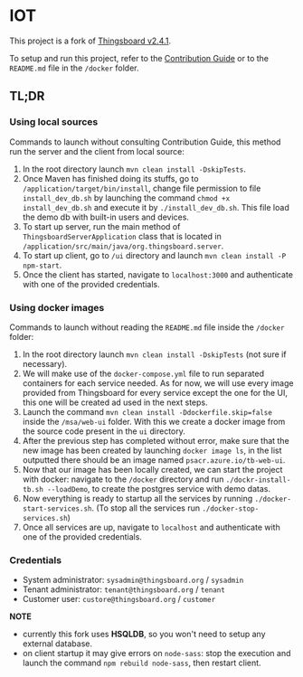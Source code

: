 # IOT 
This project is a fork of [Thingsboard v2.4.1](https://github.com/thingsboard/thingsboard/tree/v2.4.1).

To setup and run this project, refer to the [Contribution Guide](https://thingsboard.io/docs/user-guide/contribution/how-to-contribute) or to the `README.md` file in the `/docker` folder.

## TL;DR

### Using local sources

Commands to launch without consulting Contribution Guide, this method run the server and the client from local source:

1. In the root directory launch `mvn clean install -DskipTests`.
2. Once Maven has finished doing its stuffs, go to `/application/target/bin/install`, change file permission to file `install_dev_db.sh` by launching the command `chmod +x install_dev_db.sh` and execute it by `./install_dev_db.sh`. This file load the demo db with built-in users and devices.
3. To start up server, run the main method of `ThingsboardServerApplication` class that is located in `/application/src/main/java/org.thingsboard.server`.
4. To start up client, go to `/ui` directory and launch `mvn clean install -P npm-start`.
5. Once the client has started, navigate to `localhost:3000` and authenticate with one of the provided credentials.

### Using docker images

Commands to launch without reading the `README.md` file inside the `/docker` folder:

1. In the root directory launch `mvn clean install -DskipTests` (not sure if necessary).
2. We will make use of the `docker-compose.yml` file to run separated containers for each service needed. As for now, we will use every image provided from Thingsboard for every service except the one for the UI, this one will be created ad used in the next steps.
3. Launch the command `mvn clean install -Ddockerfile.skip=false` inside the `/msa/web-ui` folder. With this we create a docker image from the source code present in the `ui` directory.
4. After the previous step has completed without error, make sure that the new image has been created by launching `docker image ls`, in the list outputted there should be an image named `psacr.azure.io/tb-web-ui`.
5. Now that our image has been locally created, we can start the project with docker: navigate to the `/docker` directory and run `./dockr-install-tb.sh --loadDemo`, to create the postgres service with demo datas.
6. Now everything is ready to startup all the services by running `./docker-start-services.sh`. (To stop all the services run `./docker-stop-services.sh`)
7. Once all services are up, navigate to `localhost` and authenticate with one of the provided credentials.

### Credentials

- System administrator: `sysadmin@thingsboard.org` / `sysadmin`
- Tenant administrator: `tenant@thingsboard.org` / `tenant`
- Customer user: `custore@thingsboard.org` / `customer`

**NOTE**

- currently this fork uses **HSQLDB**, so you won't need to setup any external database.
- on client startup it may give errors on `node-sass`: stop the execution and launch the command `npm rebuild node-sass`, then restart client.

